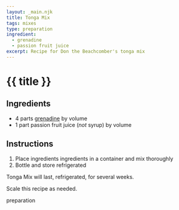 ```yaml
---
layout: _main.njk
title: Tonga Mix
tags: mixes
type: preparation
ingredient:
  - grenadine
  - passion fruit juice
excerpt: Recipe for Don the Beachcomber's tonga mix
---
```


<!-- markdownlint-disable MD025 -->
# {{ title }}
<!-- markdownlint-enable MD025 -->

## Ingredients

* 4 parts [grenadine](/mixes/grenadine/) by volume
* 1 part passion fruit juice (*not* syrup) by volume

## Instructions

1. Place ingredients ingredients in a container and mix thoroughly
2. Bottle and store refrigerated

<tiki-callout type="note">

  Tonga Mix will last, refrigerated, for several weeks.
  
  Scale this recipe as needed.

</tiki-callout>

<div
  class="sr-only"
  data-cat[0]="Preparation"
  data-ingredient[0]="Passion fruit juice"
  data-ingredient[1]="Grenadine"
  data-pagefind-filter="
    Category[data-cat[0]],
    Ingredient[data-ingredient[0]],
    Ingredient[data-ingredient[1]],
    Juice[data-ingredient[0]],
    Syrup[data-ingredient[1]]
  "
>
</div>

<div class="keywords" aria-hidden>preparation</div>
